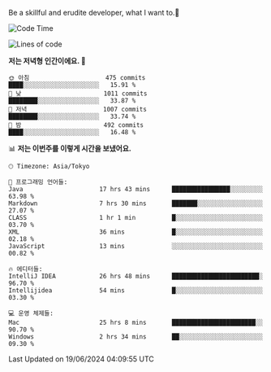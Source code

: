 Be a skillful and erudite developer, what I want to.👶

<!--START_SECTION:waka-->
![Code Time](http://img.shields.io/badge/Code%20Time-903%20hrs%2016%20mins-blue)

![Lines of code](https://img.shields.io/badge/%EC%A0%80%EB%8A%94%20%EC%97%AC%ED%83%9C%EA%B9%8C%EC%A7%80%20-2.3%20million%20%EC%A4%84%EC%9D%98%20%EC%BD%94%EB%93%9C%EB%A5%BC%20%EC%9E%91%EC%84%B1%ED%96%88%EC%96%B4%EC%9A%94.-blue)

**저는 저녁형 인간이에요. 🦉** 

```text
🌞 아침                     475 commits         ████░░░░░░░░░░░░░░░░░░░░░   15.91 % 
🌆 낮　                     1011 commits        ████████░░░░░░░░░░░░░░░░░   33.87 % 
🌃 저녁                     1007 commits        ████████░░░░░░░░░░░░░░░░░   33.74 % 
🌙 밤　                     492 commits         ████░░░░░░░░░░░░░░░░░░░░░   16.48 % 
```


📊 **저는 이번주를 이렇게 시간을 보냈어요.** 

```text
🕑︎ Timezone: Asia/Tokyo

💬 프로그래밍 언어들: 
Java                     17 hrs 43 mins      ████████████████░░░░░░░░░   63.98 % 
Markdown                 7 hrs 30 mins       ███████░░░░░░░░░░░░░░░░░░   27.07 % 
CLASS                    1 hr 1 min          █░░░░░░░░░░░░░░░░░░░░░░░░   03.70 % 
XML                      36 mins             █░░░░░░░░░░░░░░░░░░░░░░░░   02.18 % 
JavaScript               13 mins             ░░░░░░░░░░░░░░░░░░░░░░░░░   00.82 % 

🔥 에디터들: 
IntelliJ IDEA            26 hrs 48 mins      ████████████████████████░   96.70 % 
Intellijidea             54 mins             █░░░░░░░░░░░░░░░░░░░░░░░░   03.30 % 

💻 운영 체제들: 
Mac                      25 hrs 8 mins       ███████████████████████░░   90.70 % 
Windows                  2 hrs 34 mins       ██░░░░░░░░░░░░░░░░░░░░░░░   09.30 % 
```


 Last Updated on 19/06/2024 04:09:55 UTC
<!--END_SECTION:waka-->
